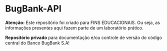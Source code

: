 # BugBank-API
**Atenção:** Este repositório foi criado para FINS EDUCACIONAIS. Ou seja, as informações presentes aqui fazem parte de um laboratório prático.

**Repositório privado** para documentação e/ou controle de versão do código central do Banco BugBank S.A!
 